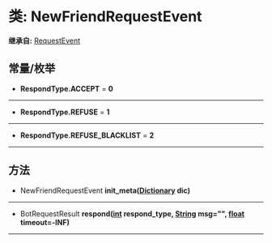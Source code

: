 # 类: NewFriendRequestEvent  
  
**继承自:** [RequestEvent](RequestEvent.md)  
  
## 常量/枚举  
  
- **RespondType.ACCEPT** = **0**  
  
---  
  
- **RespondType.REFUSE** = **1**  
  
---  
  
- **RespondType.REFUSE_BLACKLIST** = **2**  
  
---  
  
## 方法 
  
- NewFriendRequestEvent **init_meta([Dictionary](https://docs.godotengine.org/en/latest/classes/class_dictionary.html) dic)**  
  
---  
  
- BotRequestResult **respond([int](https://docs.godotengine.org/en/latest/classes/class_int.html) respond_type, [String](https://docs.godotengine.org/en/latest/classes/class_string.html) msg="", [float](https://docs.godotengine.org/en/latest/classes/class_float.html) timeout=-INF)**  
  
---  
  

